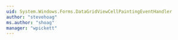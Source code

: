 ```yaml
---
uid: System.Windows.Forms.DataGridViewCellPaintingEventHandler
author: "stevehoag"
ms.author: "shoag"
manager: "wpickett"
---
```


